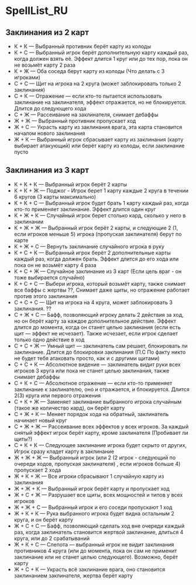 # SpellList_RU
**Заклинания из 2 карт**  
----
- К + К — Выбранный противник берёт карту из колоды  
- К + С — Выбранный игрок берёт дополнительную карту каждый раз, когда должен взять её. Эффект длится 1 круг или до тех пор, пока он не возьмёт карту 2 раза  
- К + Ж — Оба соседа берут карту из колоды  (Что делать с 3 игроками)
- С + С — Щит на игрока на 2 круга (может заблокировать только 2 заклинания)  
- С + К — Отражение — если кто-то пытается использовать заклинание на заклинателя, эффект отражается, но не блокируется. Длится до следующего хода  
- С + Ж — Рассеивание на заклинателя, снимает дебаффы  
- Ж + Ж — Выбранный противник пропускает ход  
- Ж + С — Украсть карту из заклинания врага, эта карта становится началом нового заклинания  
- Ж + К — Выбранный игрок сбрасывает карту из заклинания (карту выбирает атакующий) или берёт карту из колоды, если заклинание пусто  

**Заклинания из 3 карт**  
----
- К + К + К — Выбранный игрок берёт 2 карты 
- К + К + Ж —  Поджог - Игрок берет 1 карту каждые 2 круга в течении 6 кругов (3 карты максимально)
- К + К + С — Выбранный игрок будет брать 1 карту каждый раз, когда кто-то применяет заклинание. Эффект длится один круг  
- К + Ж + К — Случайный игрок берет столько кард, сколько у него в заклинании 
- К + Ж + Ж — Выбранный игрок берёт 2 карты, и следующие 2 (1, если игроков меньше 5) игрока (пропуская заклинателя) берут по карте 
- К + Ж + С — Вернуть заклинание случайного  игрока в руку
- К + С + К — Выбранный игрок берёт 2 дополнительные карты каждый раз, когда должен брать. Эффект длится до его хода или пока он не возьмёт карту 4 раза  
- К + С + Ж — Случайное заклинание из 3 карт  (Если цель враг - он тоже выбирается случайно)
- К + С + С — Выбери игрока, который возьмёт карту, также снимает все баффы с жертвы ??, Снимает даже щиты, но отражение работает против этого заклинания
- С + С + С — Щит на игрока на 4 круга, может заблокировать 3 заклинания. ??
- С + Ж + С — Бафф, позволяющий игроку делать 2 действия за ход, но он берёт карту за каждое дополнительное действие. Эффект длится до момента, когда он станет целью заклинания (если есть щит — эффект не исчезает). Также исчезает, если игрок сделает только одно действие в ход 
- С + С + Ж — Умный щит — заклинатель сам решает, блокировать ли заклинание. Длится до блокировки  заклинания (П.С По факту никто не будет тебя атаковать просто, как и с другими щитами) 
- С + С + К — Абсолютное видение — заклинатель видит руки всех игроков 3 круга или пока не станет целью заклинания, также снимает дебаффы
- С + К + С — Абсолютное отражение — если кто-то применяет заклинание к заклинателю, оно и отражается, и блокируется. Длится 2(3) круга или первого отражения  
- С + К + Ж — Заменяет заклинание выбранного игрока случайным (такое же количество кард), он берёт карту 
- С + Ж + К — Меняет порядок хода на обратный, заклинатель начинает новый круг  
- С + Ж + Ж — Рассеивание всех эффектов у всех игроков. За каждый снятый эффект игрок берёт карту, кроме заклинателя (Пробивает ли щиты?)
- С + К + К — Следующее заклинание игрока будет скрыто от других, Игрок сразу кладет карту в заклинание  
- Ж + Ж + Ж — Выбранный игрок (или 2 (2 игрок - следующий по очереди ходов, пропуская заклинателя) , если игроков больше 4) пропускает 2 хода  
- Ж + К + Ж — Все игроки сбрасывают 1 случайную карту из заклинания  
- Ж + Ж + К — Выбранный игрок берёт карту и пропускает ход  
- Ж + С + Ж — Разрушает все щиты, всех мощностей и типов у всех игроков
- Ж + Ж + С — Выбранный игрок и его соседи пропускают 1 ход  
- Ж + К + К — Рука выбранного игрока будет видна остальным 2 круга, и он берёт карту  
- Ж + С + С — Бафф, позволяющий сделать ход вне очереди каждый раз, когда заклинатель становится жертвой заклинание, длиться 4 круга, или до 2 срабатываний
- Ж + К + С — Слепота — выбранный игрок не видит заклинания противников 4 круга (или до момента, пока он сам не применит заклинание или не станет целью следующего). Возможно, берёт карту  
- Ж + С + К — Украсть всё заклинание врага, оно становится заклинанием заклинателя, жертва берёт карту